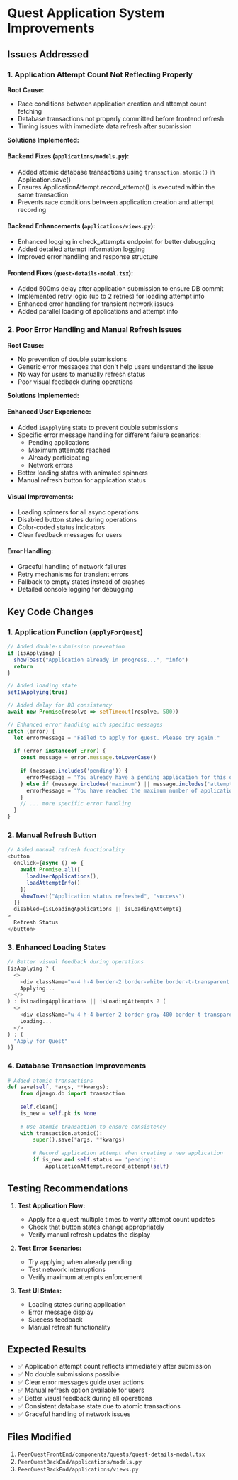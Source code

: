 # Quest Application System Improvements

## Issues Addressed

### 1. Application Attempt Count Not Reflecting Properly

**Root Cause:**
- Race conditions between application creation and attempt count fetching
- Database transactions not properly committed before frontend refresh
- Timing issues with immediate data refresh after submission

**Solutions Implemented:**

#### Backend Fixes (`applications/models.py`):
- Added atomic database transactions using `transaction.atomic()` in Application.save()
- Ensures ApplicationAttempt.record_attempt() is executed within the same transaction
- Prevents race conditions between application creation and attempt recording

#### Backend Enhancements (`applications/views.py`):
- Enhanced logging in check_attempts endpoint for better debugging
- Added detailed attempt information logging
- Improved error handling and response structure

#### Frontend Fixes (`quest-details-modal.tsx`):
- Added 500ms delay after application submission to ensure DB commit
- Implemented retry logic (up to 2 retries) for loading attempt info
- Enhanced error handling for transient network issues
- Added parallel loading of applications and attempt info

### 2. Poor Error Handling and Manual Refresh Issues

**Root Cause:**
- No prevention of double submissions
- Generic error messages that don't help users understand the issue
- No way for users to manually refresh status
- Poor visual feedback during operations

**Solutions Implemented:**

#### Enhanced User Experience:
- Added `isApplying` state to prevent double submissions
- Specific error message handling for different failure scenarios:
  - Pending applications
  - Maximum attempts reached
  - Already participating
  - Network errors
- Better loading states with animated spinners
- Manual refresh button for application status

#### Visual Improvements:
- Loading spinners for all async operations
- Disabled button states during operations
- Color-coded status indicators
- Clear feedback messages for users

#### Error Handling:
- Graceful handling of network failures
- Retry mechanisms for transient errors
- Fallback to empty states instead of crashes
- Detailed console logging for debugging

## Key Code Changes

### 1. Application Function (`applyForQuest`)
```typescript
// Added double-submission prevention
if (isApplying) {
  showToast("Application already in progress...", "info")
  return
}

// Added loading state
setIsApplying(true)

// Added delay for DB consistency
await new Promise(resolve => setTimeout(resolve, 500))

// Enhanced error handling with specific messages
catch (error) {
  let errorMessage = "Failed to apply for quest. Please try again."
  
  if (error instanceof Error) {
    const message = error.message.toLowerCase()
    
    if (message.includes('pending')) {
      errorMessage = "You already have a pending application for this quest."
    } else if (message.includes('maximum') || message.includes('attempts')) {
      errorMessage = "You have reached the maximum number of application attempts for this quest."
    }
    // ... more specific error handling
  }
}
```

### 2. Manual Refresh Button
```typescript
// Added manual refresh functionality
<button
  onClick={async () => {
    await Promise.all([
      loadUserApplications(),
      loadAttemptInfo()
    ])
    showToast("Application status refreshed", "success")
  }}
  disabled={isLoadingApplications || isLoadingAttempts}
>
  Refresh Status
</button>
```

### 3. Enhanced Loading States
```typescript
// Better visual feedback during operations
{isApplying ? (
  <>
    <div className="w-4 h-4 border-2 border-white border-t-transparent rounded-full animate-spin"></div>
    Applying...
  </>
) : isLoadingApplications || isLoadingAttempts ? (
  <>
    <div className="w-4 h-4 border-2 border-gray-400 border-t-transparent rounded-full animate-spin"></div>
    Loading...
  </>
) : (
  "Apply for Quest"
)}
```

### 4. Database Transaction Improvements
```python
# Added atomic transactions
def save(self, *args, **kwargs):
    from django.db import transaction
    
    self.clean()
    is_new = self.pk is None
    
    # Use atomic transaction to ensure consistency
    with transaction.atomic():
        super().save(*args, **kwargs)
        
        # Record application attempt when creating a new application
        if is_new and self.status == 'pending':
            ApplicationAttempt.record_attempt(self)
```

## Testing Recommendations

1. **Test Application Flow:**
   - Apply for a quest multiple times to verify attempt count updates
   - Check that button states change appropriately
   - Verify manual refresh updates the display

2. **Test Error Scenarios:**
   - Try applying when already pending
   - Test network interruptions
   - Verify maximum attempts enforcement

3. **Test UI States:**
   - Loading states during application
   - Error message display
   - Success feedback
   - Manual refresh functionality

## Expected Results

- ✅ Application attempt count reflects immediately after submission
- ✅ No double submissions possible
- ✅ Clear error messages guide user actions
- ✅ Manual refresh option available for users
- ✅ Better visual feedback during all operations
- ✅ Consistent database state due to atomic transactions
- ✅ Graceful handling of network issues

## Files Modified

1. `PeerQuestFrontEnd/components/quests/quest-details-modal.tsx`
2. `PeerQuestBackEnd/applications/models.py`
3. `PeerQuestBackEnd/applications/views.py`
